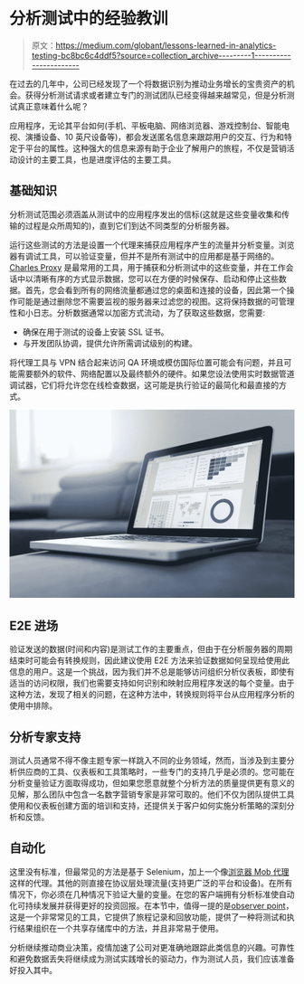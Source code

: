 # 分析测试中的经验教训

> 原文：<https://medium.com/globant/lessons-learned-in-analytics-testing-bc8bc6c4ddf5?source=collection_archive---------1----------------------->

在过去的几年中，公司已经发现了一个将数据识别为推动业务增长的宝贵资产的机会。获得分析测试请求或者建立专门的测试团队已经变得越来越常见，但是分析测试真正意味着什么呢？

应用程序，无论其平台如何(手机、平板电脑、网络浏览器、游戏控制台、智能电视、演播设备、10 英尺设备等)，都会发送匿名信息来跟踪用户的交互、行为和特定于平台的属性。这种强大的信息来源有助于企业了解用户的旅程，不仅是营销活动设计的主要工具，也是进度评估的主要工具。

## **基础知识**

分析测试范围必须涵盖从测试中的应用程序发出的信标(这就是这些变量收集和传输的过程是众所周知的)，直到它们到达不同类型的分析服务器。

运行这些测试的方法是设置一个代理来捕获应用程序产生的流量并分析变量。浏览器有调试工具，可以验证变量，但并不是所有测试中的应用都是基于网络的。 [Charles Proxy](https://www.charlesproxy.com/) 是最常用的工具，用于捕获和分析测试中的这些变量，并在工作会话中以清晰有序的方式显示数据，您可以在方便的时候保存、启动和停止这些数据。首先，您会看到所有的网络流量都通过您的桌面和连接的设备，因此第一个操作可能是通过删除您不需要监视的服务器来过滤您的视图。这将保持数据的可管理性和小日志。分析数据通常以加密方式流动，为了获取这些数据，您需要:

*   确保在用于测试的设备上安装 SSL 证书。
*   与开发团队协调，提供允许所需调试级别的构建。

将代理工具与 VPN 结合起来访问 QA 环境或模仿国际位置可能会有问题，并且可能需要额外的软件、网络配置以及最终额外的硬件。如果您设法使用实时数据管道调试器，它们将允许您在线检查数据，这可能是执行验证的最简化和最直接的方式。

![](img/47a80588aa4034570609c4e115e27005.png)

## **E2E 进场**

验证发送的数据(时间和内容)是测试工作的主要重点，但由于在分析服务器的周期结束时可能会有转换规则，因此建议使用 E2E 方法来验证数据如何呈现给使用此信息的用户。这是一个挑战，因为我们并不总是能够访问组织分析仪表板，即使有适当的访问权限，我们也需要支持如何识别和映射应用程序发送的每个变量。由于这种方法，发现了相关的问题，在这种方法中，转换规则将平台从应用程序分析的使用中排除。

## **分析专家支持**

测试人员通常不得不像主题专家一样跳入不同的业务领域，然而，当涉及到主要分析供应商的工具、仪表板和工具策略时，一些专门的支持几乎是必须的。您可能在分析变量验证方面取得成功，但如果您愿意就整个分析方法的质量提供更有意义的见解，那么团队中包含一名数字营销专家是非常可取的。他们不仅为团队提供工具使用和仪表板创建方面的培训和支持，还提供关于客户如何实施分析策略的深刻分析和反馈。

## **自动化**

这里没有标准，但最常见的方法是基于 Selenium，加上一个像[浏览器 Mob 代理](https://github.com/lightbody/browsermob-proxy)这样的代理。其他的则直接在协议层处理流量(支持更广泛的平台和设备)。在所有情况下，你必须在几种情况下验证大量的变量。在您的客户端拥有分析标准使自动化可持续发展并获得更好的投资回报。在本节中，值得一提的是[observer point](https://www.observepoint.com/)，这是一个非常常见的工具，它提供了旅程记录和回放功能，提供了一种将测试和执行结果组织在一个共享存储库中的方法，并且非常易于使用。

分析继续推动商业决策，疫情加速了公司对更准确地跟踪此类信息的兴趣。可靠性和避免数据丢失将继续成为测试实践增长的驱动力，作为测试人员，我们应该准备好投入其中。